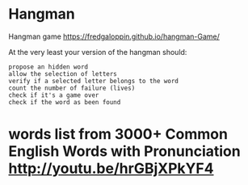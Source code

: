 # Hangman
Hangman game
https://fredgaloppin.github.io/hangman-Game/

At the very least your version of the hangman should:

    propose an hidden word
    allow the selection of letters
    verify if a selected letter belongs to the word
    count the number of failure (lives)
    check if it's a game over
    check if the word as been found


words list from 3000+ Common English Words with Pronunciation
http://youtu.be/hrGBjXPkYF4
===========================

